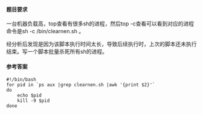 #### 题目要求
一台机器负载高，top查看有很多sh的进程，然后top -c查看可以看到对应的进程命令是sh -c /bin/clearnen.sh 。

经分析后发现是因为该脚本执行时间太长，导致后续执行时，上次的脚本还未执行结束。写一个脚本批量杀死所有sh的进程。

#### 参考答案
```
#!/bin/bash
for pid in `ps aux |grep clearnen.sh |awk '{print $2}'` 
do 
    echo $pid
    kill -9 $pid
done
```